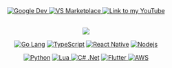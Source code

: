 <div align="center">
  <a href="https://play.google.com/store/apps/developer?id=jp_dev">
    <img alt="Google Dev" src="https://img.shields.io/static/v1?label&message=Google%20Play&style=for-the-badge&logo=googleplay&color=555&logoColor=green" />
  </a>
  <a href="https://marketplace.visualstudio.com/publishers/LightSoulDev">
    <img alt="VS Marketplace" src="https://img.shields.io/static/v1?label&message=VS%20Marketplace&style=for-the-badge&logo=visualstudiocode&color=555&logoColor=007ACC" />
  </a>
  <a href="https://www.youtube.com">
    <img alt="Link to my YouTube" src="https://img.shields.io/youtube/channel/views/UCcAG4EZ50JomfXbFpVa0EGQ?label=%23GameCoding&style=for-the-badge&color=ff4444">
  </a>
<p align="center">
  <br/>
  <a href="https://git.io/typing-svg"><img src="https://readme-typing-svg.herokuapp.com/?lines=Senior%20Fullstack%20developer;6%2B%20years%20of%20commercial%20experience&font=Fira%20Code&center=true&width=480&height=45&color=2088FF&vCenter=true&size=22&bold=true"></a>
</p>
  
<!--   [![Top Langs](https://github-readme-stats.vercel.app/api/top-langs/?username=lightsouldev&layout=compact&exclude_repo=old-unity-rpg&theme=apprentice)](https://github.com/lightsouldev/github-readme-stats) -->
  
<div align="center">
<!-- <h2><b>Get in touch with me</b></h2>
<a href="https://www.instagram.com/noorik_prajapati/">
    <img alt="link to my Instagram" src="https://img.shields.io/static/v1?label&message=@noorik_prajapati&color=555&style=for-the-badge&logo=instagram&logoColor=DC6782" />
</a>
<a href="mailto:nurzhan.k@lightsoul.dev">
    <img alt="link to send me an email" src="https://img.shields.io/static/v1?label&message=nurzhan.k@lightsoul.dev&style=for-the-badge&logo=gmail.com&color=555&logoColor=007ACC" />
</a> -->
<!-- https://www.linkedin.com/in/lightsouldev/ -->
<!-- </br> -->

<!-- [![Nurzhan's github activity graph](https://activity-graph.herokuapp.com/graph?username=lightSoulDev&theme=gotham)](https://github.com/ashutosh00710/github-readme-activity-graph) -->
<!-- [![Top Langs](https://github-readme-stats.vercel.app/api/top-langs/?username=lightSoulDev&langs_count=6&layout=compact&theme=gotham)](https://github.com/anuraghazra/github-readme-stats)  -->

<p>
    <a href="https://go.dev/doc/"><img alt="Go Lang" src="https://img.shields.io/badge/-Go_lang-555?style=for-the-badge&logo=go&logoColor=007ACC" /></a>
    <a href="https://www.typescriptlang.org/docs/"><img alt="TypeScript" src="https://img.shields.io/badge/-TypeScript-555?style=for-the-badge&logo=typescript&logoColor=007ACC" /></a>
    <a href="https://reactnative.dev/docs/getting-started"><img alt="React Native" src="https://img.shields.io/badge/-React_%2F_React_Native-555?style=for-the-badge&logo=react&logoColor=61DAFB" /></a>
    <a href="https://nodejs.org/en/docs/"><img alt="Nodejs" src="https://img.shields.io/badge/-Nodejs-555?style=for-the-badge&logo=Node.js&logoColor=13aa52" /></a>
  </p><p>
    <a href="https://docs.python.org/3/"><img alt="Python" src="https://img.shields.io/badge/-Python-555?style=for-the-badge&logo=python&logoColor=007ACC" /></a>
    <a href="https://www.lua.org/docs.html"><img alt="Lua" src="https://img.shields.io/badge/-Lua-555?style=for-the-badge&logo=lua&logoColor=2088FF" />
    <a href="https://docs.microsoft.com/en-us/dotnet/csharp/"><img alt="C# .Net" src="https://img.shields.io/badge/-C%23_%2ENet-555?style=for-the-badge&logo=microsoft&logoColor=6264A7" /></a>
    <a href="https://flutter.dev"><img alt="Flutter" src="https://img.shields.io/badge/-Flutter-555?style=for-the-badge&logo=flutter&logoColor=2088FF" />
    <a href="https://aws.amazon.com"><img alt="AWS" src="https://img.shields.io/badge/-AWS-555?style=for-the-badge&logo=amazon&logoColor=FFBF00"/>
</p>
</div>

